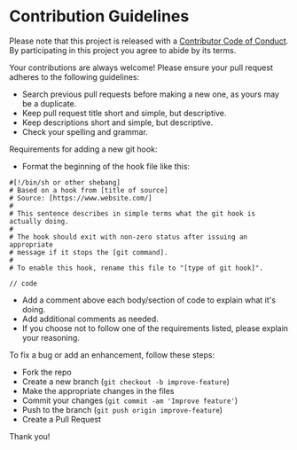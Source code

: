 # Contribution Guidelines

Please note that this project is released with a [Contributor Code of Conduct](CODE-OF-CONDUCT.md). By participating in this project you agree to abide by its terms.

Your contributions are always welcome! Please ensure your pull request adheres to the following guidelines:

- Search previous pull requests before making a new one, as yours may be a duplicate.
- Keep pull request title short and simple, but descriptive.
- Keep descriptions short and simple, but descriptive.
- Check your spelling and grammar.

Requirements for adding a new git hook:

- Format the beginning of the hook file like this:

```
#[!/bin/sh or other shebang]
# Based on a hook from [title of source]
# Source: [https://www.website.com/]
#
# This sentence describes in simple terms what the git hook is actually doing.
#
# The hook should exit with non-zero status after issuing an appropriate
# message if it stops the [git command].
#
# To enable this hook, rename this file to "[type of git hook]".

// code
```

- Add a comment above each body/section of code to explain what it's doing.
- Add additional comments as needed.
- If you choose not to follow one of the requirements listed, please explain your reasoning.

To fix a bug or add an enhancement, follow these steps:

- Fork the repo
- Create a new branch (`git checkout -b improve-feature`)
- Make the appropriate changes in the files
- Commit your changes (`git commit -am 'Improve feature'`)
- Push to the branch (`git push origin improve-feature`)
- Create a Pull Request

Thank you!
